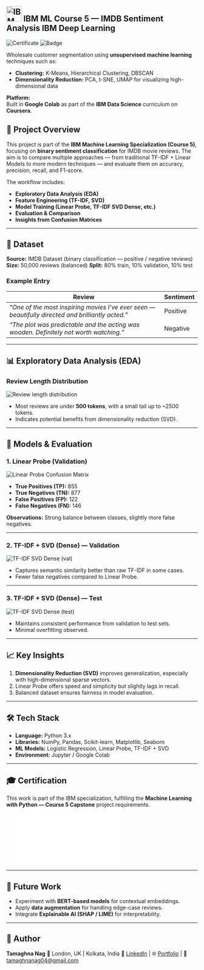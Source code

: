 ## <img src="IBM%20Logo.png" alt="IBM Logo" width="40"/> IBM ML Course 5 — IMDB Sentiment Analysis IBM Deep Learning

![Certificate](certificate.png)
![Badge](unsupervised-machine-learning.png)

Wholesale customer segmentation using **unsupervised machine learning** techniques such as:

- **Clustering:** K-Means, Hierarchical Clustering, DBSCAN  
- **Dimensionality Reduction:** PCA, t-SNE, UMAP for visualizing high-dimensional data

**Platform:**  
Built in **Google Colab** as part of the **IBM Data Science** curriculum on **Coursera**.

## 📜 Project Overview

This project is part of the **IBM Machine Learning Specialization (Course 5)**, focusing on **binary sentiment classification** for IMDB movie reviews. The aim is to compare multiple approaches — from traditional TF-IDF + Linear Models to more modern techniques — and evaluate them on accuracy, precision, recall, and F1-score.

The workflow includes:

* **Exploratory Data Analysis (EDA)**
* **Feature Engineering (TF-IDF, SVD)**
* **Model Training (Linear Probe, TF-IDF SVD Dense, etc.)**
* **Evaluation & Comparison**
* **Insights from Confusion Matrices**

---

## 📂 Dataset

**Source:** IMDB Dataset (binary classification — positive / negative reviews)
**Size:** 50,000 reviews (balanced)
**Split:** 80% train, 10% validation, 10% test

### Example Entry

| Review                                                                                            | Sentiment |
| ------------------------------------------------------------------------------------------------- | --------- |
| *"One of the most inspiring movies I've ever seen — beautifully directed and brilliantly acted."* | Positive  |
| *"The plot was predictable and the acting was wooden. Definitely not worth watching."*            | Negative  |

---

## 📊 Exploratory Data Analysis (EDA)

### Review Length Distribution

![Review length distribution](tokens_reviewlength.png)

* Most reviews are under **500 tokens**, with a small tail up to \~2500 tokens.
* Indicates potential benefits from dimensionality reduction (SVD).

---

## 🧠 Models & Evaluation

### 1. **Linear Probe** (Validation)

![Linear Probe Confusion Matrix](linearprobe_val_confusionmatrix.png)

* **True Positives (TP):** 855
* **True Negatives (TN):** 877
* **False Positives (FP):** 122
* **False Negatives (FN):** 146

**Observations:** Strong balance between classes, slightly more false negatives.

---

### 2. **TF-IDF + SVD (Dense) — Validation**

![TF-IDF SVD Dense (val)](tf-idf_svd_dense_val_confusionmatrix.png)

* Captures semantic similarity better than raw TF-IDF in some cases.
* Fewer false negatives compared to Linear Probe.

---

### 3. **TF-IDF + SVD (Dense) — Test**

![TF-IDF SVD Dense (test)](tidf_svd_dense_test_confusionmatrix.png)

* Maintains consistent performance from validation to test sets.
* Minimal overfitting observed.

---

## 📈 Key Insights

1. **Dimensionality Reduction (SVD)** improves generalization, especially with high-dimensional sparse vectors.
2. Linear Probe offers speed and simplicity but slightly lags in recall.
3. Balanced dataset ensures fairness in model evaluation.

---

## 🛠 Tech Stack

* **Language:** Python 3.x
* **Libraries:** NumPy, Pandas, Scikit-learn, Matplotlib, Seaborn
* **ML Models:** Logistic Regression, Linear Probe, TF-IDF + SVD
* **Environment:** Jupyter / Google Colab

---

## 🎓 Certification

This work is part of the IBM specialization, fulfilling the **Machine Learning with Python — Course 5 Capstone** project requirements.
![Certificate](certificate.pdf)

---

## 📌 Future Work

* Experiment with **BERT-based models** for contextual embeddings.
* Apply **data augmentation** for handling edge-case reviews.
* Integrate **Explainable AI (SHAP / LIME)** for interpretability.

---

## 👤 Author

**Tamaghna Nag**
📍 London, UK | Kolkata, India
💼 [LinkedIn](https://www.linkedin.com/in/tamaghna99/) | 🌐 [Portfolio](https://tamaghnatech.in) | 📧 [tamaghnanag04@gmail.com](mailto:tamaghnanag04@gmail.com)

